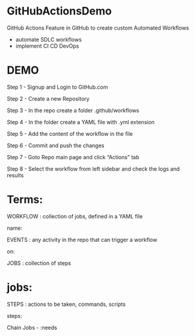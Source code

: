 # GitHubActionsDemo
GitHub Actions
Feature in GitHub to create custom Automated Workflows
- automate SDLC workflows
- implement CI CD DevOps

 # DEMO
 Step 1 - Signup and Login to GitHub.com
 
 Step 2 - Create a new Repository
 
 Step 3 - In the repo create a folder .github/workflows
 
 Step 4 - In the folder create a YAML file with .yml extension
 
 Step 5 - Add the content of the workflow in the file
 
 Step 6 - Commit and push the changes
 
 Step 7 - Goto Repo main page and click “Actions” tab
 
 Step 8 - Select the workflow from left sidebar and check the logs and results

# Terms:
 WORKFLOW : collection of jobs, defined in a YAML file
 
 name:
 
 EVENTS : any activity in the repo that can trigger a workflow 
 
 on:

  JOBS : collection of steps
  
 # jobs:
 STEPS : actions to be taken, commands, scripts

 steps:
  
 Chain Jobs - :needs
